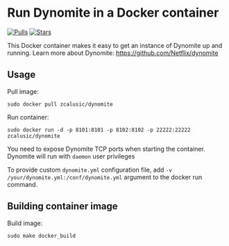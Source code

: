 # Run Dynomite in a Docker container

[![Pulls](https://img.shields.io/docker/pulls/zcalusic/dynomite.svg)](https://hub.docker.com/r/zcalusic/dynomite/)
[![Stars](https://img.shields.io/docker/stars/zcalusic/dynomite.svg)](https://hub.docker.com/r/zcalusic/dynomite/)

This Docker container makes it easy to get an instance of Dynomite up and running.  Learn more about Dynomite: <https://github.com/Netflix/dynomite>

## Usage

Pull image:

```
sudo docker pull zcalusic/dynomite
```

Run container:

```
sudo docker run -d -p 8101:8101 -p 8102:8102 -p 22222:22222 zcalusic/dynomite
```

You need to expose Dynomite TCP ports when starting the container.  Dynomite will run with ```daemon``` user privileges

To provide custom ```dynomite.yml``` configuration file, add ```-v /your/dynomite.yml:/conf/dynomite.yml``` argument to the docker run command.

## Building container image

Build image:

```
sudo make docker_build
```
